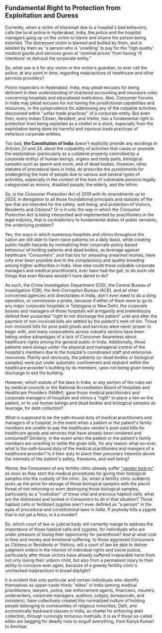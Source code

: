 ## Fundamental Right to Protection from Exploitation and Duress

Currently, when a victim of blackmail due to a hospital's bad behaviors, calls the local police in Hyderabad, India, the police and the hospital managers gang up on the victim to blame and shame the person being extorted. The distressed victim is blamed and bullied by them, and is labeled by them as "a person who is 'unwilling' to pay for the 'high quality' medical goods and services given at 'nominal prices' from having 'ill intentions' to defraud the corporate entity." 

So, what use is it for any victim or the victim's guardian, to ever call the police, at any point in time, regarding malpractices of healthcare and other services providers?

Police inspectors in Hyderabad, India, may plead excuses for being deficient in their understanding of chartered accounting and insurance rules concerning hospitals and educational institutions. Also, Consumer Forums in India may plead excuses for not having the jurisdictional capabilities and resources, or the jurisprudence for addressing any of the culpable activities discovered within "unfair trade practices" of a corporate entity. But even then, every Indian Citizen, Resident, and Visitor, has a fundamental right to protection from being exploited as a chattel or a stock, especially from the exploitation being done by harmful and injurious trade practices of nefarious corporate entities.  

Too bad, **the Constitution of India** doesn't explicitly provide any wordings in *Articles 23 and 24,* about the culpability of activities that cause or promote the exploitation (particularly as a collateral property controlled by a corporate entity) of human beings, organs and body parts, biological samples such as sperm and ovum, and of dead bodies. However, other statutes of procedural laws in India, do prescribe the punishments for endangering the lives of people due to various and several types of activities, especially in the context of the lives of vulnerable persons legally categorized as minors, disabled people, the elderly, and the infirm. 

So, is the *Consumer Protection Act of 2019 with its amendments up to 2024,* in derogation to all those foundational principals and statutes of the law that are intended for the safety, well being, and protection of Visitors, Residents and Citizens? Or is it only the way in which the *Consumer Protection Act* is being interpreted and implemented by practitioners in the legal industry, that is contradictory to fundamental duties of public servants, the underlying problem? 

Yes, the ways in which numerous hospitals and clinics throughout the nation are still able to harm naive patients on a daily basis, while creating public health hazards by normalizing their corporate-policy-based behaviour of holding patients and dead bodies, as leverage against healthcare "Consumers", and that too for amassing unearned monies, have only ever been possible due to the complacency and apathy breading among higher authorities in India. How else could those culpable corporate managers and medical practitioners, ever have had the gall, to do such vile things that even Ravana wouldn't have dared to do? 

As such, the Crime Investigation Department (CID), the Central Bureau of Investigation (CBI), the Anti-Corruption Bureau (ACB), and all other concerned agencies and directorates in India, don't even need to do a sting operation, or commission a probe, because if either of them were to go to any major corporate hospitals in Telangana or New Delhi, the corporate bosses and managers of those hospitals will arrogantly and pretentiously defend their purported "right to not discharge the patient" until and after the payment of non-invoiced bills are settled by the patient's next-of-kin. Those non-invoiced bills for post-paid goods and services were never proper to begin with, and many corporations across industry sectors have been taking undue advantages of a lack of Consumer Awareness about healthcare rights among the general public in India. Additionally, those patients were always under the physical and managerial control of the hospital's members due to the hospital's coordinated staff and enterprise resources. Plainly and obviously, the patients (or dead bodies or biological samples) were put under automatic confinement and restraint within the healthcare provider's building by its members, upon not being given timely discharge to exit the building. 

However, which statute of the laws in India, or any portion of the rules set by medical councils or the National Accreditation Board of Hospitals and Healthcare Providers (NABH), gave those medical practitioners and corporate managers of hospitals and clinics a "right" to place a lien on the patient, or to use human beings and dead bodies and biological samples as leverage, for debt collection? 

What is supposed to be the oath-bound duty of medical practitioners and managers of a hospital, in the event when a patient or the patient's family members are *unable* to pay the healthcare vendor's post-paid bills for healthcare goods and services that have already been rendered and consumed? Similarly, in the event when the patient or the patient's family members are *unwilling* to settle the given bills, for any reason what-so-ever, what is the oath-bound duty of the medical practitioners and mangers of a healthcare provider? Is it their duty to place their pecuniary interests above the interests of the patient's safety, freedoms, and well being?  

Worse, the Consumers of any fertility clinic already suffer ["vendor lock-in"](https://en.wikipedia.org/wiki/Vendor_lock-in) as soon as they start the medical procedures for giving their biological samples into the custody of the clinic. So, when a fertility clinic suddenly jacks up the price for storage of those biological samples with the placid threat of not returning or even destroying those biological samples, particularly as a "custodian" of those vital and precious haploid cells, what are the distressed and locked-in Consumers to do in that situation? Those haploid cells or fertilized zygotes aren't even defined as "a person" in the eyes of procedural and constitutional laws in India. If anybody kills a zygote that is not yet a fetus, is it a murder? 

So, which court of law or judicial body will correctly mange to address the importance of those haploid cells and zygotes, for individuals who are under pressure of losing their opportunity for parenthood? And at what cost in time and money and emotional suffering, to those aggrieved Consumers as Citizens or Residents or Visitors, will a court of law be able to deliver judgment orders in the interest of individual rights and social justice, particularly after those victims have already suffered irreparable harm from not only losing their unborn child, but also from a permanent injury to their ability to conceive ever again, because of a greedy fertility clinic's unchecked malpractices in broad daylight? 

It is evident that only particular and certain individuals who identify themselves as upper-caste Hindu "elites" in India (among medical practitioners, lawyers, police, law enforcement agents, financiers, insurers, underwriters, corporate managers, auditors, judges, bureaucrats, and ministers), have collectively created this normalized culture of holding people belonging to communities of religious minorities, Dalit, and economically backward classes in India, as chattel for enforcing debt collection, through cunningly torturous methods. It is as if those so-called elites are begging for deadly riots to engulf everything, from Kanya Kumari to Amritsar.  